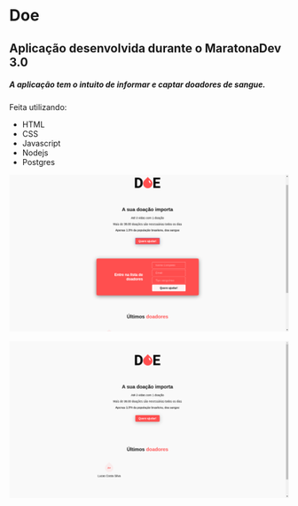 # Doe 

## Aplicação desenvolvida durante o MaratonaDev 3.0

##### A aplicação tem o intuito de informar e captar doadores de sangue.

Feita utilizando:
* HTML
* CSS
* Javascript
* Nodejs
* Postgres


 ![doe](/public/img/Doe.png)
 
 ![doe-home](/public/img/Doe-home.png)
